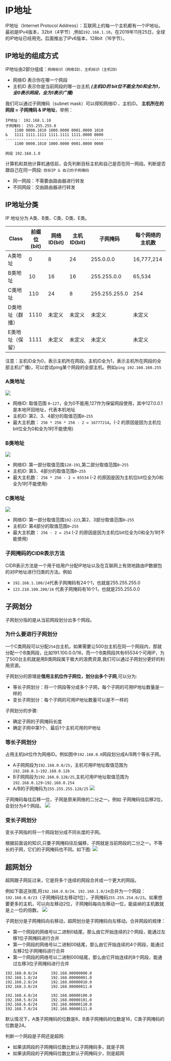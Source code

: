# IP地址
IP地址（Internet Protocol Address）：互联网上的每一个主机都有一个IP地址。最初是IPv4版本，32bit（4字节）,例如`192.168.1.10`，在2019年11月25日，全球的IP地址已经用完。后面推出了IPv6版本，128bit（16字节）。

## IP地址的组成方式
IP地址由2部分组成：`网络标识（网络ID）、主机标识（主机ID）`
* 网络ID 表示你在哪一个网段
* 主机ID 表示你是当前网段的哪一台主机 _**(主机ID的 bit位不能全为0和全为1，全0表示网段，全为1表示广播)**_

我们可以通过子网掩码（subnet mask）可以得知网络ID 、主机ID。 **主机所在的网段 = 子网掩码 & IP地址**，举例：
```
IP地址： 192.168.1.10
子网掩码： 255.255.255.0
    1100 0000.1010 1000.0000 0001.0000 1010
&   1111 1111.1111 1111.1111 1111.0000 0000
-----------------------------------------------
    1100 0000.1010 1000.0000 0001.0000 0000

网段 192.168.1.0
```

计算机和其他计算机通信前，会先判断目标主机和自己是否在同一网段。判断是否跟自己在同一网段: `目标IP & 自己的子网掩码`
* 同一网段：不需要由路由器进行转发
* 不同网段：交由路由器进行转发

## IP地址分类
IP 地址分为 A类、B类、C类、D类、E类。

Class | 前缀位(bit) | 网络ID(bit) | 主机ID(bit) | 子网掩码 | 每个网络的主机数
------- | ------- | ------- | ------- | ------- | -------
A类地址 | 0 | 8 | 24 | 255.0.0.0 | 16,777,214
B类地址 | 10 | 16 | 16 | 255.255.0.0 | 65,534
C类地址 | 110 | 24 | 8 | 255.255.255.0 | 254
D类地址（群播） | 1110 | 未定义 | 未定义 | 未定义 | 未定义 | 未定义
E类地址（保留） | 1111 | 未定义 | 未定义 | 未定义 | 未定义 | 未定义

注意：主机ID全为0，表示主机所在网段。主机ID全为1，表示主机所在网段的全部主机(广播)，可以尝试ping某个网段的全部主机。例如`ping 192.168.160.255`

### A类地址
![](../network/imgs/network_15.jpg)
* 网络ID: 取值范围 `0~127`，全为0不能用,127作为保留网段使用，其中127.0.0.1是本地环回地址，代表本机地址
* 主机ID: 第2、3、4部分的取值范围`0~255`
* 最大主机数： `256 * 256 * 256 - 2 = 16777214`。(-2 的原因是因为主机位bit位全为0和全为1时不能使用)


### B类地址
![](../network/imgs/network_16.jpg)
* 网络ID: 第一部分取值范围`128-191`,第二部分取值范围`0~255`
* 主机ID: 第3、4部分的取值范围`0~255`
* 最大主机数： `256 * 256 - 2 = 65534` (-2 的原因是因为主机位bit位全为0和全为1时不能使用)


### C类地址
![](../network/imgs/network_17.jpg)
* 网络ID: 第一部分取值范围`192-223`,第2、3部分取值范围`0~255`
* 主机ID: 第4部分的取值范围`0~255`
* 最大主机数： `256 - 2 = 254` (-2 的原因是因为主机位bit位全为0和全为1时不能使用)


###  子网掩码的CIDR表示方法

CIDR表示方法是一个用于给用户分配IP地址以及在互联网上有效地路由IP数据包的对IP地址进行归类的方法。例如 
* `192.168.1.100/24`代表子网掩码有24个1，也就是255.255.255.0 
* `123.210.100.200/16` 代表子网掩码有16个1，也就是255.255.0.0


## 子网划分
子网划分指的是从当前网段划分出多个网段。

### 为什么要进行子网划分

一个C类网段可以分配`254`台主机，如果需要让500台主机在同一个网段内，那就分配一个B类网段，比如191.100.0.0/16，而一个B类网段共有65534个可用IP，为了500台主机就是用B类网段属于极大的浪费资源,我们可以通过子网划分更好的利用资源。

子网划分的原理是**借用主机位作子网位，划分出多个子网**,可以分为:
* 等长子网划分：将一个网段等分成多个子网，每个子网的可用IP地址数量是一样的
* 变长子网划分：每个子网的可用IP地址数量可以是不一样的

子网划分的步骤:
* 确定子网的子网掩码长度 
* 确定子网中第1个、最后1个主机可用的IP地址

### 等长子网划分

占用主机bit位作为网络ID。例如图中`192.168.0.0`网段划分成A/B两个等长子网。
* A子网网段为`192.168.0.0/25`，主机可用IP地址取值范围为`192.168.0.1~192.168.0.126`
* B子网网段为`192.168.0.128/25`,主机可用IP地址取值范围为`192.168.0.129~192.168.0.254`
* A/B的子网掩码为`255.255.255.128/25`
![](../network/imgs/network_18.jpg)

子网掩码每往后移一位，子网是原来网络的二分之一。例如 子网掩码往后移2位，会划分为4个网段。
![](../network/imgs/network_19.jpg)

### 变长子网划分
变长子网指的将一个网段划分成不同长度的子网。

根据前面说的知识,只要子网掩码往后偏移，子网就是当前网段的二分之一。不等长的子网，它们的子网掩码也不同。如下图:
![](../network/imgs/network_20.jpg)

## 超网划分
超网跟子网反过来，它是将多个连续的网段合并成一个更大的网段。

例如下面这张图,将`192.168.0.0/24、192.168.1.0/24`合并为一个网段：`192.168.0.0/23`（子网掩码往左移动1位），子网掩码`255.255.254.0/23`。如果想要更多的主机，可以向左移动2位，子网掩码每向左移动一位，能装纳的主机数就是上一位的倍数。
![](../network/imgs/network_21.jpg)

子网划分是子网掩码向右移动，超网划分是子网掩码向左移动。合并网段的规律：
* 第一个网段的网络号以二进制0结尾，那么由它开始连续的2个网段，能通过左移1位子网掩码进行合并
* 第一个网段的网络号以二进制00结尾，那么由它开始连续的4个网段，能通过左移2位子网掩码进行合并
* 第一个网段的网络号以二进制000结尾，那么由它开始连续的8个网段，能通过左移3位子网掩码进行合并

```
192.168.0.0/24      192.168.00000000.0
192.168.1.0/24      192.168.00000001.0
192.168.2.0/24      192.168.00000010.0
192.168.3.0/24      192.168.00000011.0

192.168.4.0/24      192.168.00000100.0
192.168.5.0/24      192.168.00000101.0
192.168.6.0/24      192.168.00000110.0
192.168.7.0/24      192.168.00000111.0
```

默认情况下，A类子网掩码的位数是8，B类子网掩码的位数是16，C类子网掩码的位数是24。

判断一个网段是子网还是超网:
* 如果该网段的子网掩码位数比默认子网掩码多，就是子网
* 如果该网段的子网掩码位数比默认子网掩码少，则是超网